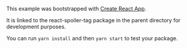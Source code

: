 This example was bootstrapped with [Create React App](https://github.com/facebook/create-react-app).

It is linked to the react-spoiler-tag package in the parent directory for development purposes.

You can run `yarn install` and then `yarn start` to test your package.

